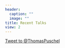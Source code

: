 ```yaml
---
header:
  caption: ""
  image: ""
title: Recent Talks
view: 2
---
```


<a href="https://twitter.com/intent/tweet?screen_name=ThomasPuschel&ref_src=twsrc%5Etfw" class="twitter-mention-button" data-show-count="false">Tweet to @ThomasPuschel</a><script async src="https://platform.twitter.com/widgets.js" charset="utf-8"></script>